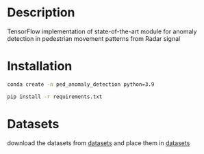 # Description

TensorFlow implementation of state-of-the-art module for anomaly detection in pedestrian movement patterns from Radar signal

# Installation

```bash
conda create -n ped_anomaly_detection python=3.9
```

```bash
pip install -r requirements.txt
```

# Datasets
download the datasets from [datasets](https://drive.google.com/drive/folders/1AdUdwIpECF_eMHznWjKtRNjVZ6wRWyDC?usp=share_link) and place them in [datasets]()

